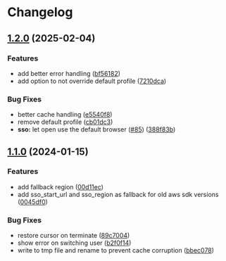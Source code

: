 # Changelog

## [1.2.0](https://github.com/Vitesco-Technologies/vt-aws-sso-cli/compare/v1.1.0...v1.2.0) (2025-02-04)


### Features

* add better error handling ([bf56182](https://github.com/Vitesco-Technologies/vt-aws-sso-cli/commit/bf5618248e9f182116cf6dee561482fd7579b363))
* add option to not override default profile ([7210dca](https://github.com/Vitesco-Technologies/vt-aws-sso-cli/commit/7210dcaf2b15acc0d0525cbc4e27425dfbca4e08))


### Bug Fixes

* better cache handling ([e5540f8](https://github.com/Vitesco-Technologies/vt-aws-sso-cli/commit/e5540f84729a395453093ef480137dbd5dc3b54d))
* remove default profile ([cb01dc3](https://github.com/Vitesco-Technologies/vt-aws-sso-cli/commit/cb01dc355f44400bf49a96e3fa2aa6eca288766e))
* **sso:** let open use the default browser ([#85](https://github.com/Vitesco-Technologies/vt-aws-sso-cli/issues/85)) ([388f83b](https://github.com/Vitesco-Technologies/vt-aws-sso-cli/commit/388f83bc4aa40f6f4cdeb8f03270f0d934f95942))

## [1.1.0](https://github.com/Vitesco-Technologies/vt-aws-sso-cli/compare/v1.0.0...v1.1.0) (2024-01-15)


### Features

* add fallback region ([00d11ec](https://github.com/Vitesco-Technologies/vt-aws-sso-cli/commit/00d11ec5741f70fe4212e4570cdfbf9b7af3f0e6))
* add sso_start_url and sso_region as fallback for old aws sdk versions ([0045df0](https://github.com/Vitesco-Technologies/vt-aws-sso-cli/commit/0045df083944713803e54171caf72fd21985bb5f))


### Bug Fixes

* restore cursor on terminate ([89c7004](https://github.com/Vitesco-Technologies/vt-aws-sso-cli/commit/89c70042c504321741a21fd0944310bcc6e1b388))
* show error on switching user ([b2f0f14](https://github.com/Vitesco-Technologies/vt-aws-sso-cli/commit/b2f0f1433b764d1652c9fc34da848743ebb8bd7f))
* write to tmp file and rename to prevent cache corruption ([bbec078](https://github.com/Vitesco-Technologies/vt-aws-sso-cli/commit/bbec078c195e30ae7454482ca624f1ca62a43701))
